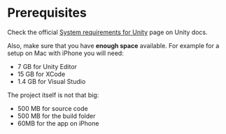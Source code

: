 # Prerequisites

Check the official [System requirements for Unity](https://docs.unity3d.com/2019.1/Documentation/Manual/system-requirements.html) page on Unity docs.

Also, make sure that you have **enough space** available. For example for a setup on Mac with iPhone you will need:
- 7 GB for Unity Editor
- 15 GB for XCode
- 1.4 GB for Visual Studio

The project itself is not that big:
- 500 MB for source code
- 500 MB for the build folder
- 60MB for the app on iPhone
